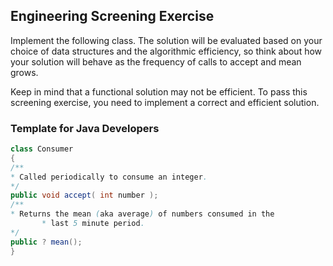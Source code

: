 ## Engineering Screening Exercise

Implement the following class. The solution will be evaluated based on your choice of data
structures and the algorithmic efficiency, so think about how your solution will behave as the
frequency of calls to accept and mean grows.


Keep in mind that a functional solution may not be efficient. To pass this screening exercise, you
need to implement a correct and efficient solution.

### Template for Java Developers

```java
class Consumer
{
/**
* Called periodically to consume an integer.
*/
public void accept( int number );
/**
* Returns the mean (aka average) of numbers consumed in the 
       * last 5 minute period.
*/
public ? mean();
}
```